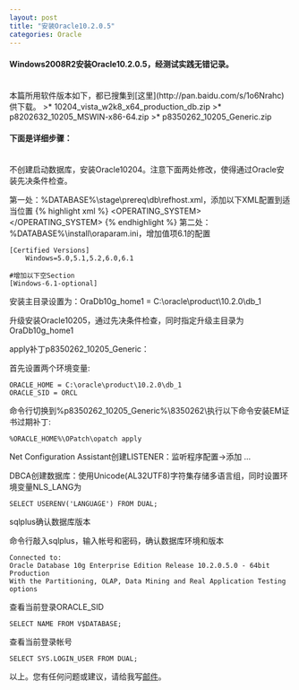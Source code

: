 ```yaml
---
layout: post
title: "安装Oracle10.2.0.5"
categories: Oracle
---
```

#### Windows2008R2安装Oracle10.2.0.5，经测试实践无错记录。
<br />
本篇所用软件版本如下，都已搜集到[这里](http://pan.baidu.com/s/1o6Nrahc)供下载。
>* 10204_vista_w2k8_x64_production_db.zip
>* p8202632_10205_MSWIN-x86-64.zip
>* p8350262_10205_Generic.zip

#### 下面是详细步骤：
<br />
不创建启动数据库，安装Oracle10204。注意下面两处修改，使得通过Oracle安装先决条件检查。

第一处：%DATABASE%\stage\prereq\db\refhost.xml，添加以下XML配置到适当位置
{% highlight xml %}
<OPERATING_SYSTEM>
    <VERSION VALUE="6.1"/>
</OPERATING_SYSTEM>
{% endhighlight %}
第二处：%DATABASE%\install\oraparam.ini，增加值项6.1的配置

    [Certified Versions]
        Windows=5.0,5.1,5.2,6.0,6.1

    #增加以下空Section
    [Windows-6.1-optional]

安装主目录设置为：OraDb10g_home1 = C:\oracle\product\10.2.0\db_1


升级安装Oracle10205，通过先决条件检查，同时指定升级主目录为OraDb10g_home1


apply补丁p8350262_10205_Generic：

首先设置两个环境变量:

    ORACLE_HOME = C:\oracle\product\10.2.0\db_1
	ORACLE_SID = ORCL

命令行切换到%p8350262_10205_Generic%\8350262\执行以下命令安装EM证书过期补丁:

    %ORACLE_HOME%\OPatch\opatch apply


Net Configuration Assistant创建LISTENER：监听程序配置->添加 ...


DBCA创建数据库：使用Unicode(AL32UTF8)字符集存储多语言组，同时设置环境变量NLS_LANG为

    SELECT USERENV('LANGUAGE') FROM DUAL;


sqlplus确认数据库版本

命令行敲入sqlplus，输入帐号和密码，确认数据库环境和版本

    Connected to:
	Oracle Database 10g Enterprise Edition Release 10.2.0.5.0 - 64bit Production
	With the Partitioning, OLAP, Data Mining and Real Application Testing options

查看当前登录ORACLE_SID

    SELECT NAME FROM V$DATABASE;

查看当前登录帐号

    SELECT SYS.LOGIN_USER FROM DUAL;

以上。您有任何问题或建议，请给我写[邮件](mailto:yinwer81@gmail.com)。

